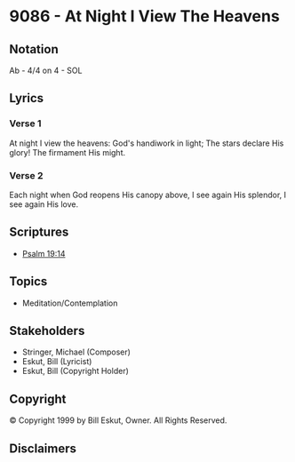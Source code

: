 # 9086 - At Night I View The Heavens

## Notation

Ab - 4/4 on 4 - SOL

## Lyrics

### Verse 1

At night I view the heavens: God's handiwork in light; The stars declare His glory! The firmament His might.

### Verse 2

Each night when God reopens His canopy above, I see again His splendor, I see again His love.


## Scriptures

- [Psalm 19:14](https://www.biblegateway.com/passage/?search=Psalm%2019%3A14)

## Topics

- Meditation/Contemplation

## Stakeholders

- Stringer, Michael (Composer)
- Eskut, Bill (Lyricist)
- Eskut, Bill (Copyright Holder)

## Copyright

© Copyright 1999 by Bill Eskut, Owner. All Rights Reserved.


## Disclaimers


